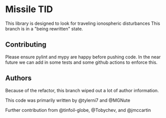 # Missile TID

This library is designed to look for traveling ionospheric disturbances
This branch is in a "being rewritten" state.



## Contributing
Please ensure pylint and mypy are happy before pushing code.
In the near future we can add in some tests and some github actions to enforce this.

## Authors
Because of the refactor, this branch wiped out a lot of author information.

This code was primarily written by @tylerni7 and @MGNute

Further contribution from @tinfoil-globe, @Tobychev, and @jmccartin
